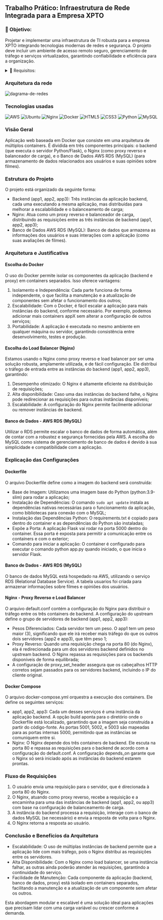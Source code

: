 ## Trabalho Prático: Infraestrutura de Rede Integrada para a Empresa XPTO

### 📍 Objetivo: 
Projetar e implementar uma infraestrutura de TI robusta para a empresa XPTO integrando tecnologias modernas de redes e segurança. O projeto deve incluir um ambiente de acesso remoto seguro, gerenciamento de tráfego e serviços virtualizados, garantindo confiabilidade e eficiência para a organização. 

<Details>   
  <Summary>    
    📝 Requisitos:
  </Summary>

</br>

**1. Arquitetura da Rede:** 
Desenhar a topologia da rede;

**2. Configuração do Load Balancer:**
Implementar um Load Balancer com Nginx ou HAProxy, configurar o balanceamento entre, no mínimo, 3 máquinas para distribuir o tráfego, criar um mecanismo de monitoramento de disponibilidade e resposta dos servidores; 

**3. Proxy Reverso:** 
Configurar uma máquina com Nginx para atuar como Proxy Reverso, gerenciar requisições e redirecioná-las para os servidores apropriados;

**4. Banco de Dados:** 
Criar um servidor dedicado para o banco de dados usando Docker ou AWS RDS, escolher entre MySQL, PostgreSQL ou MongoDB e justificar a escolha;

**5. VPN (Virtual Private Network):** 
Configurar uma VPN segura (OpenVPN) para acessos externos e integrar a VPN ao firewall da rede para maior controle de acessos;

**6. Docker e Virtualização:** 
Utilizar Docker para hospedar servidores web e banco de dados, criar um docker-compose para gerenciamento facilitado dos serviços, demonstrar a escalabilidade dos containers e a comunicação entre eles;

**7. Endereçamento IPv4 e Segmentação de Redes:** 
Definir a estrutura de endereçamento da empresa e implementar DHCP para gerenciar alocação dinâmica de endereços.

</Details>

### Arquitetura da rede
![dagrama-de-redes](https://github.com/user-attachments/assets/4d005e48-e671-4976-875d-962a99841b41)


### Tecnologias usadas
![AWS](https://img.shields.io/badge/aws-232F3E.svg?style=for-the-badge&logo=aws&logoColor=white)
![Ubuntu](https://img.shields.io/badge/ubuntu-E95420.svg?style=for-the-badge&logo=ubuntu&logoColor=white)
![Nginx](https://img.shields.io/badge/nginx-009639.svg?style=for-the-badge&logo=nginx&logoColor=white)
![Docker](https://img.shields.io/badge/docker-2496ED.svg?style=for-the-badge&logo=docker&logoColor=white)
![HTML5](https://img.shields.io/badge/html5-E34F26.svg?style=for-the-badge&logo=html5&logoColor=white)
![CSS3](https://img.shields.io/badge/css3-1572B6.svg?style=for-the-badge&logo=css3&logoColor=white)
![Python](https://img.shields.io/badge/python-3776AB.svg?style=for-the-badge&logo=python&logoColor=white)
![MySQL](https://img.shields.io/badge/mysql-4479A1.svg?style=for-the-badge&logo=mysql&logoColor=white)

### Visão Geral
Aplicação web baseada em Docker que consiste em uma arquitetura de múltiplos containers. É dividida em três componentes principais: o backend (que executa o servidor Python/Flask), o Nginx (como proxy reverso e balanceador de carga), e o Banco de Dados AWS RDS (MySQL) (para armazenamento de dados relacionados aos usuários e suas opiniões sobre filmes).

### Estrutura do Projeto
O projeto está organizado da seguinte forma:
- Backend (app1, app2, app3): Três instâncias da aplicação backend, cada uma executando a mesma aplicação, mas distribuídas para melhorar a escalabilidade e o balanceamento de carga;
- Nginx: Atua como um proxy reverso e balanceador de carga, distribuindo as requisições entre as três instâncias de backend (app1, app2, app3);
- Banco de Dados AWS RDS (MySQL): Banco de dados que armazena as informações dos usuários e suas interações com a aplicação (como suas avaliações de filmes).

### Arquitetura e Justificativa

#### Escolha do Docker
O uso do Docker permite isolar os componentes da aplicação (backend e proxy) em containers separados. Isso oferece vantagens:

1. Isolamento e Independência: Cada parte funciona de forma independente, o que facilita a manutenção e a atualização de componentes sem afetar o funcionamento dos outros;
2. Escalabilidade: Com o Docker, é fácil escalar a aplicação para mais instâncias do backend, conforme necessário. Por exemplo, podemos adicionar mais containers appX sem alterar a configuração de outros serviços;
3. Portabilidade: A aplicação é executada no mesmo ambiente em qualquer máquina ou servidor, garantindo consistência entre desenvolvimento, testes e produção.

#### Escolha do Load Balancer (Nginx)
Estamos usando o Nginx como proxy reverso e load balancer por ser uma solução robusta, amplamente utilizada, e de fácil configuração. Ele distribui o tráfego de entrada entre as instâncias do backend (app1, app2, app3), garantindo:

1. Desempenho otimizado: O Nginx é altamente eficiente na distribuição de requisições;
2. Alta disponibilidade: Caso uma das instâncias do backend falhe, o Nginx pode redirecionar as requisições para outras instâncias disponíveis;
3. Escalabilidade: A configuração do Nginx permite facilmente adicionar ou remover instâncias de backend.

#### Banco de Dados - AWS RDS (MySQL)
Utilizar o RDS permite escalar o banco de dados de forma automática, além de contar com a robustez e segurança fornecidas pela AWS. A escolha do MySQL como sistema de gerenciamento de banco de dados é devido à sua simplicidade e compatibilidade com a aplicação.

### Explicação das Configurações

#### Dockerfile
O arquivo Dockerfile define como a imagem do backend será construída:
- Base de Imagem: Utilizamos uma imagem base do Python (python:3.9-slim) para rodar a aplicação;
- Instalação de Dependências: O comando ```sudo apt update``` instala as dependências nativas necessárias para o funcionamento da aplicação, como bibliotecas para conexão com o MySQL;
- Instalação das Dependências Python: O requirements.txt é copiado para dentro do container e as dependências do Python são instaladas;
- Expõe a Porta: A aplicação Flask vai rodar na porta 5000 dentro do container. Essa porta é exposta para permitir a comunicação entre os containers e com o exterior;
- Comando para iniciar a aplicação: O container é configurado para executar o comando python app.py quando iniciado, o que inicia o servidor Flask.

#### Banco de Dados - AWS RDS (MySQL)
O banco de dados MySQL está hospedado na AWS, utilizando o serviço RDS (Relational Database Service). A tabela usuarios foi criada para armazenar informações sobre filmes e opiniões dos usuários.

#### Nginx - Proxy Reverso e Load Balancer
O arquivo default.conf contém a configuração do Nginx para distribuir o tráfego entre os três containers de backend. A configuração do upstream define o grupo de servidores de backend (app1, app2, app3):

- Pesos Diferenciados: Cada servidor tem um peso. O app1 tem um peso maior (3), significando que ele irá receber mais tráfego do que os outros dois servidores (app2 e app3), que têm peso 1;
- Proxy Reverso: Quando uma requisição chega na porta 80 (do Nginx), ela é redirecionada para um dos servidores backend definidos no upstream backend. O Nginx repassa as requisições para os backends disponíveis de forma equilibrada;
- A configuração de proxy_set_header assegura que os cabeçalhos HTTP corretos sejam passados para os servidores backend, incluindo o IP do cliente original.

#### Docker Compose
O arquivo docker-compose.yml orquestra a execução dos containers. Ele define os seguintes serviços:

- app1, app2, app3: Cada um desses serviços é uma instância da aplicação backend. A opção build aponta para o diretório onde o Dockerfile está localizado, garantindo que a imagem seja construída a partir do código-fonte. As portas 5001, 5002, e 5003 são mapeadas para as portas internas 5000, permitindo que as instâncias se comuniquem entre si.
- Nginx: O Nginx depende dos três containers de backend. Ele escuta na porta 80 e repassa as requisições para o backend de acordo com a configuração do default.conf. A configuração depends_on garante que o Nginx só será iniciado após as instâncias do backend estarem prontas.

### Fluxo de Requisições
1. O usuário envia uma requisição para o servidor, que é direcionada à porta 80 do Nginx.
2. O Nginx, atuando como proxy reverso, recebe a requisição e a encaminha para uma das instâncias de backend (app1, app2, ou app3) com base na configuração de balanceamento de carga.
3. A instância do backend processa a requisição, interage com o banco de dados MySQL (se necessário) e envia a resposta de volta para o Nginx.
4. O Nginx retorna a resposta ao usuário.

### Conclusão e Benefícios da Arquitetura
- Escalabilidade: O uso de múltiplas instâncias de backend permite que a aplicação lide com mais tráfego, pois o Nginx distribui as requisições entre os servidores.
- Alta Disponibilidade: Com o Nginx como load balancer, se uma instância falhar, as outras ainda poderão atender às requisições, garantindo a continuidade do serviço.
- Facilidade de Manutenção: Cada componente da aplicação (backend, banco de dados, proxy) está isolado em containers separados, facilitando a manutenção e a atualização de um componente sem afetar os outros.

Esta abordagem modular e escalável é uma solução ideal para aplicações que precisam lidar com uma carga variável ou crescer conforme a demanda.
